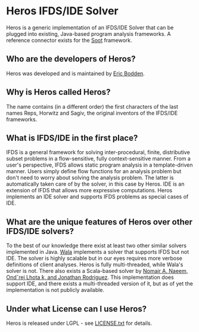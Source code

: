 Heros IFDS/IDE Solver
=====================

Heros is a generic implementation of an IFDS/IDE Solver that can be plugged into existing, Java-based program analysis frameworks. A reference connector exists for the [Soot](http://www.sable.mcgill.ca/soot/) framework.

Who are the developers of Heros?
--------------------------------
Heros was developed and is maintained by [Eric Bodden](http://bodden.de/).

Why is Heros called Heros?
--------------------------
The name contains (in a different order) the first characters of the last names Reps, Horwitz and Sagiv, the original inventors of the IFDS/IDE frameworks.

What is IFDS/IDE in the first place?
------------------------------------
IFDS is a general framework for solving inter-procedural, finite, distributive subset problems in a flow-sensitive, fully context-sensitive manner. From a user's perspective, IFDS allows static program analysis in a template-driven manner. Users simply define flow functions for an analysis problem but don't need to worry about solving the analysis problem. The latter is automatically taken care of by the solver, in this case by Heros.
IDE is an extension of IFDS that allows more expressive computations. Heros implements an IDE solver and supports IFDS problems as special cases of IDE.

What are the unique features of Heros over other IFDS/IDE solvers?
------------------------------------------------------------------
To the best of our knowledge there exist at least two other similar solvers implemented in Java. [Wala](http://wala.sf.net/) implements a solver that supports IFDS but not IDE. The solver is highly scalable but in our eyes requires more verbose definitions of client analyses. Heros is fully multi-threaded, while Wala's solver is not. There also exists a Scala-based solver by [Nomair A. Naeem, Ondˇrej Lhota ́k, and Jonathan Rodriguez](http://dx.doi.org/10.1007/978-3-642-11970-5_8). This implementation does support IDE, and there exists a multi-threaded version of it, but as of yet the implementation is not publicly available.

Under what License can I use Heros?
-----------------------------------
Heros is released under LGPL - see [LICENSE.txt](LICENSE.txt) for details.